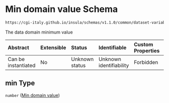 # Min domain value Schema

```txt
https://cgi-italy.github.io/insula/schemas/v1.1.0/common/dataset-variable-domain.schema.json#/$defs/numericDomain/properties/min
```

The data domain minimum value

| Abstract            | Extensible | Status         | Identifiable            | Custom Properties | Additional Properties | Access Restrictions | Defined In                                                                                                         |
| :------------------ | :--------- | :------------- | :---------------------- | :---------------- | :-------------------- | :------------------ | :----------------------------------------------------------------------------------------------------------------- |
| Can be instantiated | No         | Unknown status | Unknown identifiability | Forbidden         | Allowed               | none                | [dataset-variable-domain.schema.json\*](schemas/common/dataset-variable-domain.schema.json) |

## min Type

`number` ([Min domain value](dataset-variable-domain-defs-numeric-domain-properties-min-domain-value.md))
